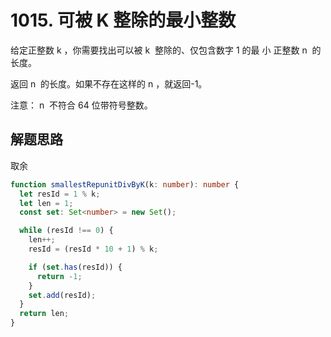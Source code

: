 # 1015. 可被 K 整除的最小整数

给定正整数 k ，你需要找出可以被 k  整除的、仅包含数字 1 的最 小 正整数 n  的长度。

返回 n  的长度。如果不存在这样的 n ，就返回-1。

注意： n  不符合 64 位带符号整数。

## 解题思路
取余

```ts
function smallestRepunitDivByK(k: number): number {
  let resId = 1 % k;
  let len = 1;
  const set: Set<number> = new Set();

  while (resId !== 0) {
    len++;
    resId = (resId * 10 + 1) % k;

    if (set.has(resId)) {
      return -1;
    }
    set.add(resId);
  }
  return len;
}
```
